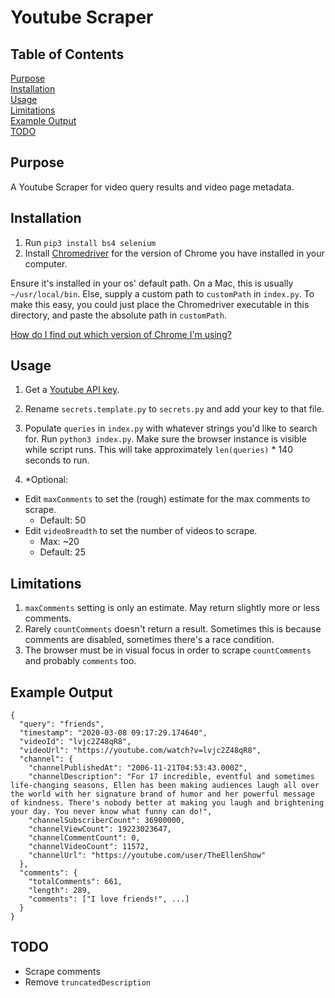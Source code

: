 # Youtube Scraper

## Table of Contents
[Purpose](#purpose)  
[Installation](#installation)  
[Usage](#usage)  
[Limitations](#limitations)  
[Example Output](#example-output)  
[TODO](#TODO)

## Purpose
A Youtube Scraper for video query results and video page metadata.

## Installation
1. Run `pip3 install bs4 selenium`
2. Install [Chromedriver](https://sites.google.com/a/chromium.org/chromedriver/downloads) for the version of 
Chrome you have installed in your computer. 


Ensure it's installed in your os' default path. On a Mac, this is usually `~/usr/local/bin`. Else, supply a custom path to `customPath` in `index.py`. To make this easy, you could just place the Chromedriver executable in this directory, and paste the absolute path in `customPath`.

[How do I find out which version of Chrome I'm using?](https://help.zenplanner.com/hc/en-us/articles/204253654-How-to-Find-Your-Internet-Browser-Version-Number-Google-Chrome)
## Usage
1. Get a [Youtube API key](https://developers.google.com/youtube/v3/getting-started). 

2. Rename `secrets.template.py` to `secrets.py` and add your key to that file. 

3. Populate `queries` in `index.py` with whatever strings you'd like to search for. Run `python3 index.py`. Make sure the browser instance is visible while script runs. This will take approximately `len(queries)` * 140 seconds to run.

4. *Optional:
  - Edit `maxComments` to set the (rough) estimate for the max comments to scrape.
    - Default: 50
  - Edit `videoBreadth` to set the number of videos to scrape. 
    - Max: ~20
    - Default: 25

## Limitations
1. `maxComments` setting is only an estimate. May return slightly more or less comments.
2. Rarely `countComments` doesn't return a result. Sometimes this is because comments are disabled, sometimes there's a race condition.
3. The browser must be in visual focus in order to scrape `countComments` and probably `comments` too.

## Example Output

```
{
  "query": "friends",
  "timestamp": "2020-03-08 09:17:29.174640",
  "videoId": "lvjc2Z48qR8",
  "videoUrl": "https://youtube.com/watch?v=lvjc2Z48qR8",
  "channel": {
    "channelPublishedAt": "2006-11-21T04:53:43.000Z",
    "channelDescription": "For 17 incredible, eventful and sometimes life-changing seasons, Ellen has been making audiences laugh all over the world with her signature brand of humor and her powerful message of kindness. There's nobody better at making you laugh and brightening your day. You never know what funny can do!",
    "channelSubscriberCount": 36900000,
    "channelViewCount": 19223023647,
    "channelCommentCount": 0,
    "channelVideoCount": 11572,
    "channelUrl": "https://youtube.com/user/TheEllenShow"
  },
  "comments": {
    "totalComments": 661,
    "length": 289,
    "comments": ["I love friends!", ...]
  }
}
```


## TODO
- Scrape comments
- Remove `truncatedDescription`
